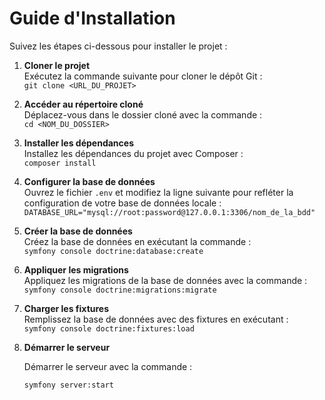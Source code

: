 # Guide d'Installation

Suivez les étapes ci-dessous pour installer le projet :

1. **Cloner le projet**  
   Exécutez la commande suivante pour cloner le dépôt Git :  
   `git clone <URL_DU_PROJET>`

2. **Accéder au répertoire cloné**  
   Déplacez-vous dans le dossier cloné avec la commande :  
   `cd <NOM_DU_DOSSIER>`

3. **Installer les dépendances**  
   Installez les dépendances du projet avec Composer :  
   `composer install`

4. **Configurer la base de données**  
   Ouvrez le fichier `.env` et modifiez la ligne suivante pour refléter la configuration de votre base de données locale :  
   `DATABASE_URL="mysql://root:password@127.0.0.1:3306/nom_de_la_bdd"`

5. **Créer la base de données**  
   Créez la base de données en exécutant la commande :  
   `symfony console doctrine:database:create`

6. **Appliquer les migrations**  
   Appliquez les migrations de la base de données avec la commande :  
   `symfony console doctrine:migrations:migrate`

7. **Charger les fixtures**  
   Remplissez la base de données avec des fixtures en exécutant :  
   `symfony console doctrine:fixtures:load`

8. **Démarrer le serveur**

   Démarrer le serveur avec la commande :
   
   `symfony server:start`
